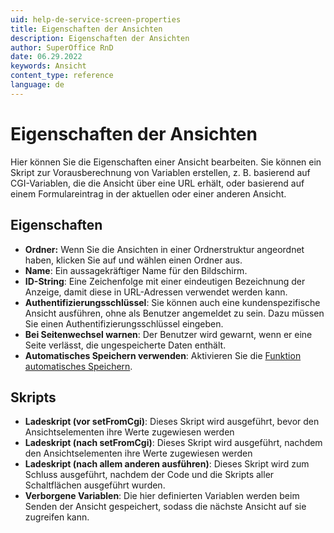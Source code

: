 ```yaml
---
uid: help-de-service-screen-properties
title: Eigenschaften der Ansichten
description: Eigenschaften der Ansichten
author: SuperOffice RnD
date: 06.29.2022
keywords: Ansicht
content_type: reference
language: de
---
```


# Eigenschaften der Ansichten

Hier können Sie die Eigenschaften einer Ansicht bearbeiten. Sie können ein Skript zur Vorausberechnung von Variablen erstellen, z. B. basierend auf CGI-Variablen, die die Ansicht über eine URL erhält, oder basierend auf einem Formulareintrag in der aktuellen oder einer anderen Ansicht.

## Eigenschaften

* **Ordner:** Wenn Sie die Ansichten in einer Ordnerstruktur angeordnet haben, klicken Sie auf <i class="ph ph-caret-down" aria-label="Chevron"></i> und wählen einen Ordner aus.
* **Name**: Ein aussagekräftiger Name für den Bildschirm.
* **ID-String**: Eine Zeichenfolge mit einer eindeutigen Bezeichnung der Anzeige, damit diese in URL-Adressen verwendet werden kann.
* **Authentifizierungsschlüssel**: Sie können auch eine kundenspezifische Ansicht ausführen, ohne als Benutzer angemeldet zu sein. Dazu müssen Sie einen Authentifizierungsschlüssel eingeben.
* **Bei Seitenwechsel warnen**: Der Benutzer wird gewarnt, wenn er eine Seite verlässt, die ungespeicherte Daten enthält.
* **Automatisches Speichern verwenden**: Aktivieren Sie die [Funktion automatisches Speichern][1].

## Skripts

* **Ladeskript (vor setFromCgi)**: Dieses Skript wird ausgeführt, bevor den Ansichtselementen ihre Werte zugewiesen werden
* **Ladeskript (nach setFromCgi)**: Dieses Skript wird ausgeführt, nachdem den Ansichtselementen ihre Werte zugewiesen werden
* **Ladeskript (nach allem anderen ausführen)**: Dieses Skript wird zum Schluss ausgeführt, nachdem der Code und die Skripts aller Schaltflächen ausgeführt wurden.
* **Verborgene Variablen**: Die hier definierten Variablen werden beim Senden der Ansicht gespeichert, sodass die nächste Ansicht auf sie zugreifen kann.

<!-- Referenced links -->
[1]: ../../../request/learn/create.md
